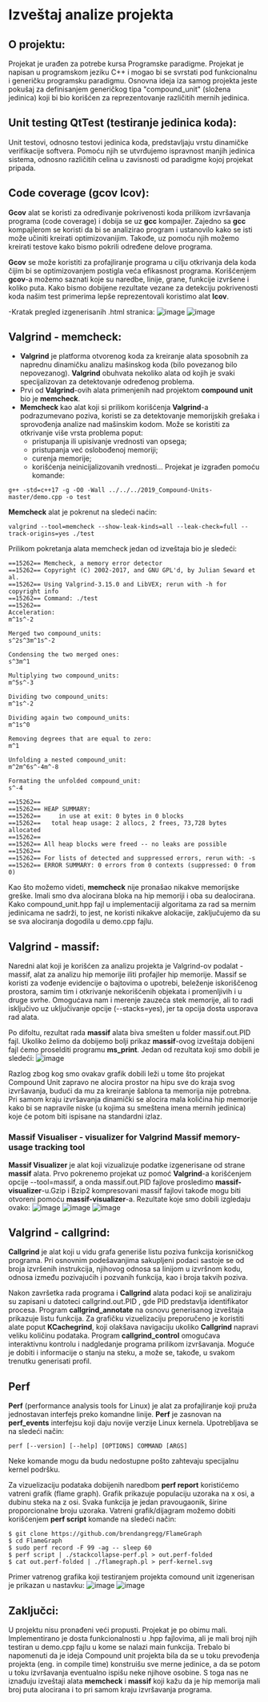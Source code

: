 # Izveštaj analize projekta

## O projektu:
Projekat je urađen za potrebe kursa Programske paradigme.
Projekat je napisan u programskom jeziku C++ i mogao bi se svrstati pod funkcionalnu i generičku programsku paradigmu.
Osnovna ideja iza samog projekta jeste pokušaj za definisanjem generičkog tipa "compound_unit" (složena jedinica) koji bi bio korišćen za reprezentovanje različitih mernih jedinica.

## Unit testing QtTest (testiranje jedinica koda):
Unit testovi, odnosno testovi jedinica koda, predstavljaju vrstu dinamičke verifikacije softvera. Pomoću njih se utvrđujemo ispravnost manjih jedinica sistema, odnosno različitih celina u zavisnosti od paradigme kojoj projekat pripada.

## Code coverage (gcov lcov):
**Gcov** alat se koristi za određivanje pokrivenosti koda prilikom izvršavanja programa (code coverage) i dobija se uz **gcc** kompajler. 
Zajedno sa **gcc** kompajlerom se koristi da bi se analizirao program i ustanovilo kako se isti može učiniti kreirati optimizovanijim. Takođe, uz pomoću njih možemo kreirati testove kako bismo pokrili određene delove programa.

**Gcov** se može koristiti za profajliranje programa u cilju otkrivanja dela koda čijim bi se optimizovanjem postigla veća efikasnost programa. Korišćenjem **gcov**-a možemo saznati 
koje su naredbe, linije, grane, funkcije izvršene i koliko puta. Kako bismo dobijene rezultate vezane za detekciju pokrivenosti koda našim test primerima lepše reprezentovali koristimo alat **lcov**.

-Kratak pregled izgenerisanih .html stranica:
![image](./screenshots/gcov_01.png)
![image](./screenshots/gcov_04.png)

## Valgrind - memcheck:
- **Valgrind** je platforma otvorenog koda za kreiranje alata sposobnih za naprednu dinamičku analizu mašinskog koda (bilo povezanog bilo nepovezanog). **Valgrind** obuhvata nekoliko alata od kojih je svaki specijalizovan za detektovanje određenog problema.
- Prvi od **Valgrind**-ovih alata primenjenih nad projektom **compound unit** bio je **memcheck**.
- **Memcheck** kao alat koji si prilikom korišćenja **Valgrind**-a podrazumevano poziva, koristi se za detektovanje memorijskih grešaka i sprovođenja analize nad mašinskim kodom. Može se koristiti za otkrivanje više vrsta problema poput:
    - pristupanja ili upisivanje vrednosti van opsega;
    - pristupanja već oslobođenoj memoriji;
    - curenja memorije;
    - korišćenja neinicijalizovanih vrednosti...
Projekat je izgrađen pomoću komande:
```
g++ -std=c++17 -g -O0 -Wall ../../../2019_Compound-Units-master/demo.cpp -o test 
```
**Memcheck** alat je pokrenut na sledeći naćin:
```
valgrind --tool=memcheck --show-leak-kinds=all --leak-check=full --track-origins=yes ./test
```
Prilikom pokretanja alata memcheck jedan od izveštaja bio je sledeći:
```
==15262== Memcheck, a memory error detector
==15262== Copyright (C) 2002-2017, and GNU GPL'd, by Julian Seward et al.
==15262== Using Valgrind-3.15.0 and LibVEX; rerun with -h for copyright info
==15262== Command: ./test
==15262== 
Acceleration:
m^1s^-2

Merged two compound_units:
s^2s^3m^1s^-2

Condensing the two merged ones:
s^3m^1

Multiplying two compound_units:
m^5s^-3

Dividing two compound_units:
m^1s^-2

Dividing again two compound_units:
m^1s^0

Removing degrees that are equal to zero:
m^1

Unfolding a nested compound_unit:
m^2m^6s^-4m^-8

Formating the unfolded compound_unit:
s^-4

==15262== 
==15262== HEAP SUMMARY:
==15262==     in use at exit: 0 bytes in 0 blocks
==15262==   total heap usage: 2 allocs, 2 frees, 73,728 bytes allocated
==15262== 
==15262== All heap blocks were freed -- no leaks are possible
==15262== 
==15262== For lists of detected and suppressed errors, rerun with: -s
==15262== ERROR SUMMARY: 0 errors from 0 contexts (suppressed: 0 from 0)
```

Kao što možemo videti, **memcheck** nije pronašao nikakve memorijske greške. Imali smo dva alocirana bloka na hip memoriji i oba su dealocirana. Kako compound_unit.hpp fajl u implementaciji algoritama za rad sa mernim jedinicama ne sadrži, to jest, ne koristi nikakve alokacije, zaključujemo da su se sva alociranja dogodila u demo.cpp fajlu.

## Valgrind - massif:
Naredni alat koji je korišćen za analizu projekta je Valgrind-ov podalat - massif, alat za analizu hip memorije iliti profajler hip memorije. 
Massif se koristi za vođenje evidencije o bajtovima o upotrebi, beleženje iskoriščenog prostora, samim tim i otkrivanje nekorišćenih objekata i promenljivih  i u druge svrhe. 
Omogućava nam i merenje zauzeća stek memorije, ali to radi isključivo uz uključivanje opcije (--stacks=yes), jer ta opcija dosta usporava rad alata.

Po difoltu, rezultat rada **massif** alata biva smešten u folder massif.out.PID fajl. Ukoliko želimo da dobijemo bolji prikaz **massif**-ovog izveštaja dobijeni fajl ćemo proselditi programu **ms_print**. Jedan od rezultata koji smo dobili je sledeći:
![image](./screenshots/massif_report.png)

Razlog zbog kog smo ovakav grafik dobili leži u tome što projekat Compound Unit zapravo ne alocira prostor na hipu sve do kraja svog izvršavanja, budući da mu za kreiranje šablona ta memorija nije potrebna. Pri samom kraju izvršavanja dinamički se alocira mala količina hip memorije kako bi se napravile niske (u kojima su smeštena imena mernih jedinica) koje će potom biti ispisane na standardni izlaz. 

### Massif Visualiser - visualizer for Valgrind Massif memory-usage tracking tool
**Massif Visualizer** je alat koji vizualizuje podatke izgenerisane od strane **massif** alata. Prvo pokrenemo projekat uz pomoć **Valgrind**-a korišćenjem opcije --tool=massif, a onda massif.out.PID fajlove prosledimo **massif-visualizer**-u.Gzip i Bzip2 kompresovani massif fajlovi takođe mogu biti otvoreni pomoću **massif-visualizer**-a.
Rezultate koje smo dobili izgledaju ovako:
![image](./screenshots/massif_visualizer_1.png)
![image](./screenshots/massif_visualizer_2.png)
![image](./screenshots/massif_visualizer_3.png)

## Valgrind - callgrind:
**Callgrind** je alat koji u vidu grafa generiše listu poziva funkcija korisničkog programa.
Pri osnovnim podešavanjima sakupljeni podaci sastoje se od broja izvršenih instrukcija, njihovog odnosa sa linijom u izvršnom kodu, odnosa između pozivajućih i pozvanih funkcija, kao i broja takvih poziva.

Nakon završetka rada programa i **Callgrind** alata podaci koji se analiziraju su zapisani u datoteci callgrind.out.PID , gde PID predstavlja identifikator procesa. Program 
**callgrind_annotate** na osnovu generisanog izveštaja prikazuje listu funkcija. Za grafičku vizuelizaciju preporučeno je koristiti alate poput **KCachegrind**, koji olakšava 
navigaciju ukoliko **Callgrind** napravi veliku količinu podataka. Program **callgrind_control** omogućava interaktivnu kontrolu i nadgledanje programa prilikom izvršavanja. Moguće je 
dobiti i informacije o stanju na steku, a može se, takođe, u svakom trenutku generisati profil.

## Perf
**Perf** (performance analysis tools for Linux) je alat za profajliranje koji pruža jednostavan interfejs preko komandne linije. **Perf** je zasnovan na **perf_events** interfejsu 
koji daju novije verzije Linux kernela. Upotrebljava se na sledeći način:
```
perf [--version] [--help] [OPTIONS] COMMAND [ARGS]
```
Neke komande mogu da budu nedostupne pošto zahtevaju specijalnu kernel podršku.


Za vizuelizaciju podataka dobijenih naredbom **perf report** koristićemo vatreni grafik (flame graph). Grafik prikazuje populaciju uzoraka na x osi, a dubinu steka na z osi. Svaka funkcija je jedan pravougaonik, širine proporcionalne broju uzoraka. Vatreni grafik/dijagram možemo dobiti korišćenjem **perf script** komande na sledeći način: 
```
$ git clone https://github.com/brendangregg/FlameGraph
$ cd FlameGraph
$ sudo perf record -F 99 -ag -- sleep 60
$ perf script | ./stackcollapse-perf.pl > out.perf-folded
$ cat out.perf-folded | ./flamegraph.pl > perf-kernel.svg
```
Primer vatrenog grafika koji testiranjem projekta comound unit izgenerisan je prikazan u nastavku:
![image](./screenshots/perf_flame_graph_1.png)
![image](./screenshots/perf_flame_graph_2.png)


## Zaključci:
U projektu nisu pronađeni veći propusti. Projekat je po obimu mali. Implementirano je dosta funkcionalnosti u .hpp fajlovima, ali je mali broj njih testiran u demo.cpp fajlu u kome se nalazi main funkcija. Trebalo bi napomenuti da je ideja Compound unit projekta bila da se u toku prevođenja projekta (eng. in compile time) konstruišu sve merne jedinice, a da se potom u toku izvršavanja eventualno ispišu neke njihove osobine. S toga nas ne iznađuju izveštaji alata **memcheck** i **massif** koji kažu da je hip memorija mali broj puta alocirana i to pri samom kraju izvršavanja programa.       
